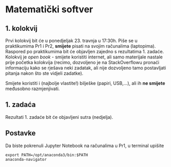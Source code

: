 # Matematički softver

## 1. kolokvij

Prvi kolokvij bit će u ponedjeljak 23. travnja u 17:30h. 
Piše se u praktikumima Pr1 i Pr2, **smijete** pisati na svojim računalima (laptopima). 
Raspored po praktikumima bit će objavljen zajedno s rezultatima 1. zadaće. 
Kolokvij je _open book_ - smijete koristiti internet, ali samo materijale nastale prije početka kolokvija
(recimo, dozvoljeno je na StackOverflowu pronaći informaciju kako se rješava neki zadatak,
ali nije dozvoljeno tamo postavljati pitanja nakon što ste vidjeli zadatke).

Smijete koristiti i (najbolje vlastite!) bilješke (papiri, USB,...), ali ih **ne smijete** međusobno razmjenjivati.

## 1. zadaća

Rezultati 1. zadaće bit će objavljeni sutra (nedjelja).

## Postavke

Da biste pokrenuli Jupyter Notebook na računalima u Pr1, u terminal upišite

    export PATH=/opt/anaconda3/bin:$PATH
    anaconda-navigator
